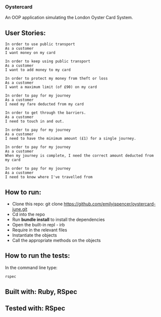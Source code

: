 ### Oystercard

An OOP application simulating the London Oyster Card System.

## User Stories:

```
In order to use public transport
As a customer
I want money on my card

In order to keep using public transport
As a customer
I want to add money to my card

In order to protect my money from theft or loss
As a customer
I want a maximum limit (of £90) on my card

In order to pay for my journey
As a customer
I need my fare deducted from my card

In order to get through the barriers.
As a customer
I need to touch in and out.

In order to pay for my journey
As a customer
I need to have the minimum amount (£1) for a single journey.

In order to pay for my journey
As a customer
When my journey is complete, I need the correct amount deducted from my card

In order to pay for my journey
As a customer
I need to know where I've travelled from

```



## How to run:

* Clone this repo: git clone https://github.com/emilyjspencer/oystercard-june.git
* Cd into the repo
* Run **bundle install** to install the dependencies
* Open the built-in repl - irb
* Require in the relevant files
* Instantiate the objects
* Call the appropriate methods on the objects

## How to run the tests:

In the command line type:
```html
rspec
```

## Built with: Ruby, RSpec


## Tested with: RSpec